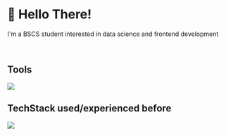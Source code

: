<!--
--->  

<h1> 👋 Hello There! </h1>
I'm a BSCS student interested in data science and frontend development
<p align="center">
  <br>
  
  <h2>Tools</h2>
   <a>
    <img src="https://skillicons.dev/icons?i=vscode,visualstudio,vite,github,git,bash,figma" />
  </a>
  <br>
  <h2>TechStack used/experienced before</h2>
  <a>
    <img src="https://skillicons.dev/icons?i=css,html,react,js,java,dotnet,py,c,cs,nodejs,php,angular,matlab,sass" />
  </a>
</p>


